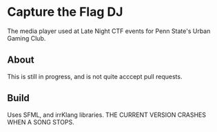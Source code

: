Capture the Flag DJ
===================

The media player used at Late Night CTF events for Penn State's Urban Gaming Club.

About
-----
This is still in progress, and is not quite acccept pull requests.

Build
-----
Uses SFML, and irrKlang libraries.
THE CURRENT VERSION CRASHES WHEN A SONG STOPS.
